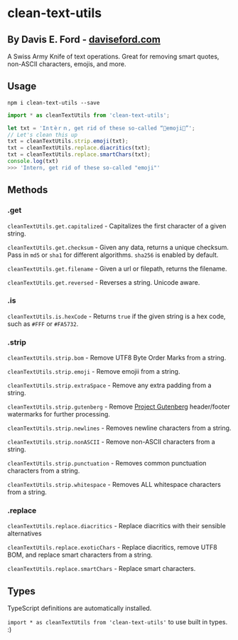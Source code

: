 # clean-text-utils

## By Davis E. Ford - [daviseford.com](https://daviseford.com)

A Swiss Army Knife of text operations. Great for removing smart quotes, non-ASCII characters, emojis, and more.

## Usage

`npm i clean-text-utils --save`

```javascript
import * as cleanTextUtils from 'clean-text-utils';

let txt = 'Iлｔèｒｎ, get rid of these so-called “💩emoji💩”';
// Let's clean this up
txt = cleanTextUtils.strip.emoji(txt);
txt = cleanTextUtils.replace.diacritics(txt);
txt = cleanTextUtils.replace.smartChars(txt);
console.log(txt)
>>> 'Intern, get rid of these so-called "emoji"'
```

## Methods

### .get

`cleanTextUtils.get.capitalized` - Capitalizes the first character of a given string.

`cleanTextUtils.get.checksum` - Given any data, returns a unique checksum. Pass in `md5` or `sha1` for different algorithms. `sha256` is enabled by default.

`cleanTextUtils.get.filename` - Given a url or filepath, returns the filename.

`cleanTextUtils.get.reversed` - Reverses a string. Unicode aware.

### .is

`cleanTextUtils.is.hexCode` - Returns `true` if the given string is a hex code, such as `#FFF` or `#FA5732`.

### .strip

`cleanTextUtils.strip.bom` - Remove UTF8 Byte Order Marks from a string.

`cleanTextUtils.strip.emoji` - Remove emojii from a string.

`cleanTextUtils.strip.extraSpace` - Remove any extra padding from a string.

`cleanTextUtils.strip.gutenberg` - Remove [Project Gutenberg](http://www.gutenberg.org/browse/scores/top) header/footer watermarks for further processing.

`cleanTextUtils.strip.newlines` - Removes newline characters from a string.

`cleanTextUtils.strip.nonASCII` - Remove non-ASCII characters from a string.

`cleanTextUtils.strip.punctuation` - Removes common punctuation characters from a string.

`cleanTextUtils.strip.whitespace` - Removes ALL whitespace characters from a string.

### .replace

`cleanTextUtils.replace.diacritics` - Replace diacritics with their sensible alternatives

`cleanTextUtils.replace.exoticChars` - Replace diacritics, remove UTF8 BOM, and replace smart characters from a string.

`cleanTextUtils.replace.smartChars` - Replace smart characters.

## Types

TypeScript definitions are automatically installed.

`import * as cleanTextUtils from 'clean-text-utils'` to use built in types. :)
